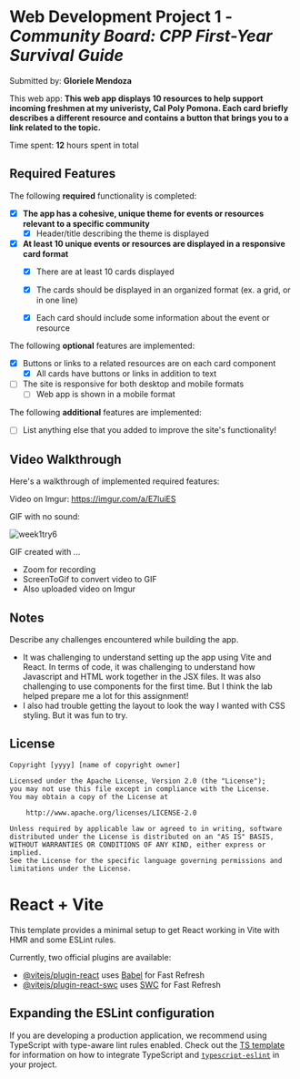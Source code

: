 # Web Development Project 1 - *Community Board: CPP First-Year Survival Guide*

Submitted by: **Gloriele Mendoza**

This web app: **This web app displays 10 resources to help support incoming freshmen at my univeristy, Cal Poly Pomona. Each card briefly describes a different resource and contains a button
that brings you to a link related to the topic.**

Time spent: **12** hours spent in total

## Required Features

The following **required** functionality is completed:

- [X] **The app has a cohesive, unique theme for events or resources relevant to a specific community**
  - [X] Header/title describing the theme is displayed
- [X] **At least 10 unique events or resources are displayed in a responsive card format**
  - [X] There are at least 10 cards displayed 
  - [X] The cards should be displayed in an organized format (ex. a grid, or in one line)
  - [X] Each card should include some information about the event or resource


The following **optional** features are implemented:

- [X] Buttons or links to a related resources are on each card component
  - [X] All cards have buttons or links in addition to text
- [ ] The site is responsive for both desktop and mobile formats
  - [ ] Web app is shown in a mobile format

The following **additional** features are implemented:

* [ ] List anything else that you added to improve the site's functionality!

## Video Walkthrough

Here's a walkthrough of implemented required features:

Video on Imgur: 
https://imgur.com/a/E7luiES

GIF with no sound:

![week1try6](https://github.com/user-attachments/assets/3818e42c-638d-405e-b30c-8e24fa77d2b4)


<!-- <img src='https://imgur.com/a/E7luiES' title='Week 1 Project: Community Board Video Walkthrough' width='' alt='Video Walkthrough' /> -->

<!-- Replace this with w![week1try6](https://github.com/user-attachments/assets/8b566beb-7045-42bb-8f48-ac31fb7856bd)
hatever GIF tool you used! -->
GIF created with ...  

- Zoom for recording
- ScreenToGif to convert video to GIF
- Also uploaded video on Imgur
  
<!-- Recommended tools:
[Kap](https://getkap.co/) for macOS
[ScreenToGif](https://www.screentogif.com/) for Windows
[peek](https://github.com/phw/peek) for Linux. -->

## Notes

Describe any challenges encountered while building the app.
- It was challenging to understand setting up the app using Vite and React. In terms of code, it was challenging to understand how Javascript and HTML work together 
in the JSX files. It was also challenging to use components for the first time. But I think the lab helped prepare me a lot for this assignment!
- I also had trouble getting the layout to look the way I wanted with CSS styling. But it was fun to try.

## License

    Copyright [yyyy] [name of copyright owner]

    Licensed under the Apache License, Version 2.0 (the "License");
    you may not use this file except in compliance with the License.
    You may obtain a copy of the License at

        http://www.apache.org/licenses/LICENSE-2.0

    Unless required by applicable law or agreed to in writing, software
    distributed under the License is distributed on an "AS IS" BASIS,
    WITHOUT WARRANTIES OR CONDITIONS OF ANY KIND, either express or implied.
    See the License for the specific language governing permissions and
    limitations under the License.


# React + Vite

This template provides a minimal setup to get React working in Vite with HMR and some ESLint rules.

Currently, two official plugins are available:

- [@vitejs/plugin-react](https://github.com/vitejs/vite-plugin-react/blob/main/packages/plugin-react) uses [Babel](https://babeljs.io/) for Fast Refresh
- [@vitejs/plugin-react-swc](https://github.com/vitejs/vite-plugin-react/blob/main/packages/plugin-react-swc) uses [SWC](https://swc.rs/) for Fast Refresh

## Expanding the ESLint configuration

If you are developing a production application, we recommend using TypeScript with type-aware lint rules enabled. Check out the [TS template](https://github.com/vitejs/vite/tree/main/packages/create-vite/template-react-ts) for information on how to integrate TypeScript and [`typescript-eslint`](https://typescript-eslint.io) in your project.
